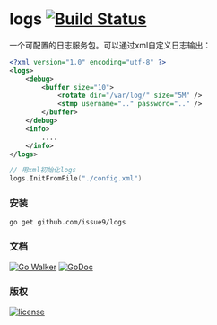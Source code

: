 logs [![Build Status](https://travis-ci.org/issue9/logs.svg?branch=master)](https://travis-ci.org/issue9/logs)
======

一个可配置的日志服务包。可以通过xml自定义日志输出：
```xml
<?xml version="1.0" encoding="utf-8" ?>
<logs>
    <debug>
        <buffer size="10">
            <rotate dir="/var/log/" size="5M" />
            <stmp username=".." password=".." />
        </buffer>
    </debug>
    <info>
        ....
    </info>
</logs>
```


```go
// 用xml初始化logs
logs.InitFromFile("./config.xml")
```

### 安装

```shell
go get github.com/issue9/logs
```


### 文档

[![Go Walker](http://gowalker.org/api/v1/badge)](http://gowalker.org/github.com/issue9/logs)
[![GoDoc](https://godoc.org/github.com/issue9/logs?status.svg)](https://godoc.org/github.com/issue9/logs)


### 版权

[![license](http://img.shields.io/badge/license-MIT-red.svg?style=flat)](https://github.com/issue9/logs/blob/master/LICENSE)
